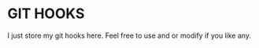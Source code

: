 GIT HOOKS
=========

I just store my git hooks here.
Feel free to use and or modify if you like any.

